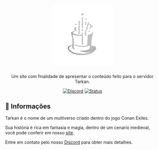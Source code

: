 <h1 align="center">
    <br>
    <img src="images/MHC-NBG.png" alt="MDC" width="40%">
</h1>

<p align="center">Um site com finalidade de apresentar o conteúdo feito para o servidor Tarkan.</p>

<p align="center">
    <a href="https://discord.gg/GbEnCjtDMy">
    <img src="https://img.shields.io/discord/829042103295410197?color=%237289DA&label=MHC&logo=discord&logoColor=white" alt="Discord"></a>
    <a href="https://www.repostatus.org/#inactive">
    <img src="https://www.repostatus.org/badges/latest/inactive.svg" alt="Status"/>
    </a>  
</p>

## :dizzy: **Informações**

Tarkan é o nome de um multiverso criado dentro do jogo Conan Exiles.

Sua história é rica em fantasia e magia, dentro de um cenario medieval, você pode conferir em nosso [site](https://madhatcode.github.io/Tarkan/).

Entre em contato pelo nosso [Discord](https://discord.gg/GbEnCjtDMy) para obter mais detalhes.